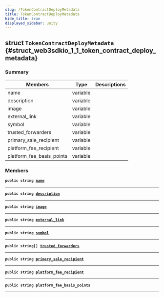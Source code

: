 ```yaml
---
slug: /TokenContractDeployMetadata
title: TokenContractDeployMetadata
hide_title: true
displayed_sidebar: unity
---
```


## struct `TokenContractDeployMetadata` {#struct_web3sdkio_1_1_token_contract_deploy_metadata}

### Summary

| Members | Type | Descriptions |
| ------- | ---- | ------------ |
| name | variable |  |
| description | variable |  |
| image | variable |  |
| external_link | variable |  |
| symbol | variable |  |
| trusted_forwarders | variable |  |
| primary_sale_recipient | variable |  |
| platform_fee_recipient | variable |  |
| platform_fee_basis_points | variable |  |

### Members

**`public string `[`name`](#struct_web3sdkio_1_1_token_contract_deploy_metadata_1aa8da49d4f291b03f142f97f756caf8c3)**

---

**`public string `[`description`](#struct_web3sdkio_1_1_token_contract_deploy_metadata_1aa3ab55db49d0211028f0f578174b665c)**

---

**`public string `[`image`](#struct_web3sdkio_1_1_token_contract_deploy_metadata_1a3c2eff0704a0022287b0ca81d2c21f92)**

---

**`public string `[`external_link`](#struct_web3sdkio_1_1_token_contract_deploy_metadata_1a37a6fe3fa5d7a9ef15f74e291d658038)**

---

**`public string `[`symbol`](#struct_web3sdkio_1_1_token_contract_deploy_metadata_1acde8e14c9fda309943d97edb0ab02b4f)**

---

**`public string[] `[`trusted_forwarders`](#struct_web3sdkio_1_1_token_contract_deploy_metadata_1a2dff180833d0e9e889a32bc1bb77b34f)**

---

**`public string `[`primary_sale_recipient`](#struct_web3sdkio_1_1_token_contract_deploy_metadata_1a83a3f21c0b6270590d9c4c9f52a6a9b1)**

---

**`public string `[`platform_fee_recipient`](#struct_web3sdkio_1_1_token_contract_deploy_metadata_1a9a38fbe72c5022e54f38019de8dd9b6b)**

---

**`public string `[`platform_fee_basis_points`](#struct_web3sdkio_1_1_token_contract_deploy_metadata_1a82b9db51c46489c7bd1bac767a8aff45)**

---
